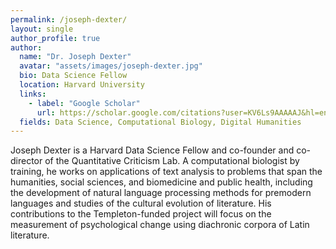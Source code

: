 ```yaml
---
permalink: /joseph-dexter/
layout: single
author_profile: true
author:
  name: "Dr. Joseph Dexter"
  avatar: "assets/images/joseph-dexter.jpg"
  bio: Data Science Fellow
  location: Harvard University
  links:
    - label: "Google Scholar"
      url: https://scholar.google.com/citations?user=KV6Ls9AAAAAJ&hl=en/
  fields: Data Science, Computational Biology, Digital Humanities
---
```


Joseph Dexter is a Harvard Data Science Fellow and co-founder and co-director of the Quantitative Criticism Lab. A computational biologist by training, he works on applications of text analysis to problems that span the humanities, social sciences, and biomedicine and public health, including the development of natural language processing methods for premodern languages and studies of the cultural evolution of literature. His contributions to the Templeton-funded project will focus on the measurement of psychological change using diachronic corpora of Latin literature. 
